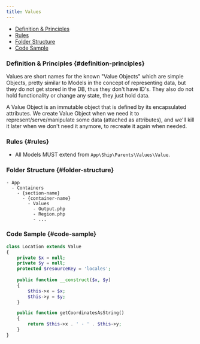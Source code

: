 ```yaml
---
title: Values
---
```


- [Definition & Principles](#definition-principles)
- [Rules](#rules)
- [Folder Structure](#folder-structure)
- [Code Sample](#code-sample)

### Definition & Principles {#definition-principles}

Values are short names for the known "Value Objects" which are simple Objects, pretty similar to Models in the concept of representing data, but they do not get stored in the DB, thus they don't have ID's. 
They also do not hold functionality or change any state, they just hold data.

A Value Object is an immutable object that is defined by its encapsulated attributes. 
We create Value Object when we need it to represent/serve/manipulate some data (attached as attributes), and we'll kill it later when we don't need it anymore, to recreate it again when needed.  

### Rules {#rules}

- All Models MUST extend from `App\Ship\Parents\Values\Value`.

### Folder Structure {#folder-structure}

```
- App
  - Containers
    - {section-name}
      - {container-name}
        - Values
          - Output.php
          - Region.php
          - ...
```

### Code Sample {#code-sample}

```php
class Location extends Value
{
    private $x = null;
    private $y = null;
    protected $resourceKey = 'locales';
    
    public function __construct($x, $y)
    {
        $this->x = $x;
        $this->y = $y;
    }

    public function getCoordinatesAsString()
    {
        return $this->x . ' - ' . $this->y;
    }
}
```
